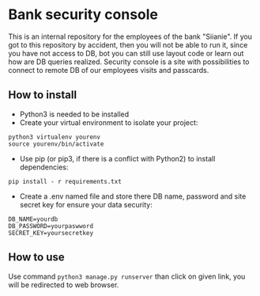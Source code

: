 # Bank security console
This is an internal repository for  the employees of the bank "Siianie". If you got to this repository by accident, then you will not be able to run it, since you have not access to DB, bot you can still use layout code or learn out how are DB queries realized.
Security console is a site with possibilities to connect to remote DB of our employees visits and passcards.

## How to install
- Python3 is needed to be installed
- Create your virtual environment to isolate your project:
```
python3 virtualenv yourenv
source yourenv/bin/activate
```
- Use pip (or pip3, if there is a conflict with Python2) to install dependencies:
```
pip install - r requirements.txt 
```
- Create a .env named file and store there DB name, password and site secret key for ensure your data security:
```
DB_NAME=yourdb
DB_PASSWORD=yourpaswword
SECRET_KEY=yoursecretkey
```

## How to use
Use command ```python3 manage.py runserver``` than click on given link, you will be redirected to web browser.
